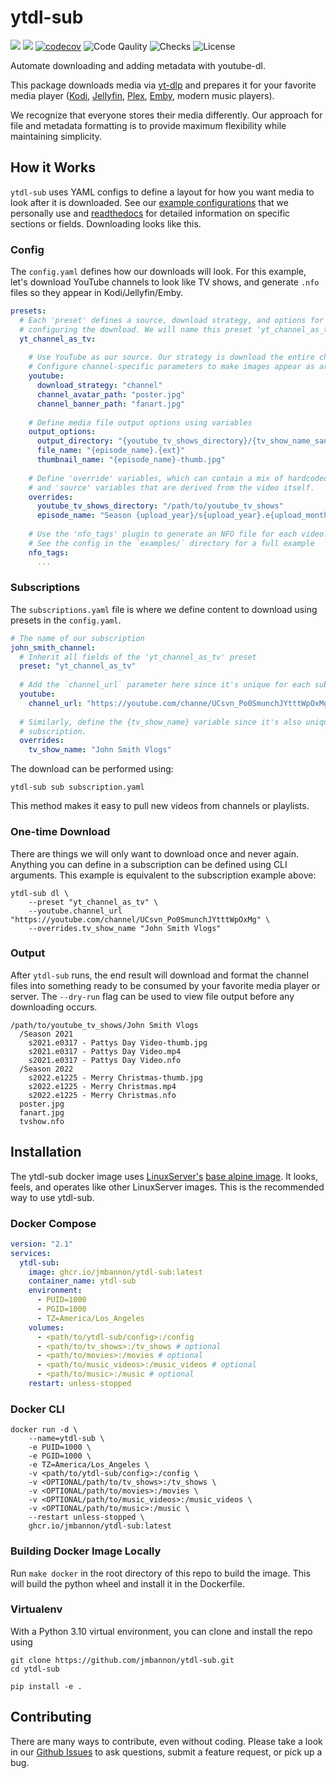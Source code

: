 # ytdl-sub
[<img src="https://img.shields.io/badge/readthedocs-link-blue?logo=readthedocs">](https://ytdl-sub.readthedocs.io/en/latest/index.html)
[<img src="https://img.shields.io/discord/994270357957648404?logo=Discord">](https://discord.gg/v8j9RAHb4k)
[![codecov](https://img.shields.io/codecov/c/github/jmbannon/ytdl-sub)](https://app.codecov.io/gh/jmbannon/ytdl-sub)
![Code Qaulity](https://img.shields.io/badge/pylint-10%2F10-brightgreen)
![Checks](https://img.shields.io/github/checks-status/jmbannon/ytdl-sub/master)
![License](https://img.shields.io/github/license/jmbannon/ytdl-sub?color=blue)

Automate downloading and adding metadata with youtube-dl.

This package downloads media via 
[yt-dlp](https://github.com/yt-dlp/yt-dlp)
and prepares it for your favorite media player
([Kodi](https://github.com/xbmc/xbmc), 
[Jellyfin](https://github.com/jellyfin/jellyfin), 
[Plex](https://github.com/plexinc/pms-docker),
[Emby](https://github.com/plexinc/pms-docker),
modern music players).

We recognize that everyone stores their 
media differently. Our approach for file and metadata formatting is to provide
maximum flexibility while maintaining simplicity.

## How it Works
`ytdl-sub` uses YAML configs to define a layout for how you want media to look
after it is downloaded. See our
[example configurations](https://github.com/jmbannon/ytdl-sub/tree/master/examples)
that we personally use and
[readthedocs](https://ytdl-sub.readthedocs.io/en/latest/config.html#)
for detailed information on specific sections or fields. Downloading looks like this.

### Config
The `config.yaml` defines how our downloads will look. For this example, let's
download YouTube channels to look like TV shows, and generate `.nfo` files
so they appear in Kodi/Jellyfin/Emby.

```yaml
presets:
  # Each 'preset' defines a source, download strategy, and options for
  # configuring the download. We will name this preset 'yt_channel_as_tv'
  yt_channel_as_tv:
    
    # Use YouTube as our source. Our strategy is download the entire channel.
    # Configure channel-specific parameters to make images appear as artwork
    youtube:
      download_strategy: "channel"
      channel_avatar_path: "poster.jpg"
      channel_banner_path: "fanart.jpg"
    
    # Define media file output options using variables
    output_options:
      output_directory: "{youtube_tv_shows_directory}/{tv_show_name_sanitized}"
      file_name: "{episode_name}.{ext}"
      thumbnail_name: "{episode_name}-thumb.jpg"
    
    # Define 'override' variables, which can contain a mix of hardcoded strings
    # and 'source' variables that are derived from the video itself.
    overrides:
      youtube_tv_shows_directory: "/path/to/youtube_tv_shows"
      episode_name: "Season {upload_year}/s{upload_year}.e{upload_month_padded}{upload_day_padded} - {title_sanitized}"
     
    # Use the 'nfo_tags' plugin to generate an NFO file for each video.
    # See the config in the `examples/` directory for a full example
    nfo_tags:
      ...
```

### Subscriptions
The `subscriptions.yaml` file is where we define content to download using
presets in the `config.yaml`.
```yaml
# The name of our subscription
john_smith_channel:
  # Inherit all fields of the 'yt_channel_as_tv' preset
  preset: "yt_channel_as_tv"
  
  # Add the `channel_url` parameter here since it's unique for each subscription
  youtube:
    channel_url: "https://youtube.com/channe/UCsvn_Po0SmunchJYtttWpOxMg"
    
  # Similarly, define the {tv_show_name} variable since it's also unique to each
  # subscription.
  overrides:
    tv_show_name: "John Smith Vlogs"
```
The download can be performed using:
```shell
ytdl-sub sub subscription.yaml
```
This method makes it easy to pull new videos from channels or playlists.

### One-time Download
There are things we will only want to download once and never again. Anything
you can define in a subscription can be defined using CLI arguments. This
example is equivalent to the subscription example above:
```shell
ytdl-sub dl \
    --preset "yt_channel_as_tv" \
    --youtube.channel_url "https://youtube.com/channel/UCsvn_Po0SmunchJYtttWpOxMg" \
    --overrides.tv_show_name "John Smith Vlogs"
```

### Output
After `ytdl-sub` runs, the end result will download and format the channel
files into something ready to be consumed by your favorite media player or
server. The `--dry-run` flag can be used to view file output before any downloading occurs.
```
/path/to/youtube_tv_shows/John Smith Vlogs
  /Season 2021
    s2021.e0317 - Pattys Day Video-thumb.jpg
    s2021.e0317 - Pattys Day Video.mp4
    s2021.e0317 - Pattys Day Video.nfo
  /Season 2022
    s2022.e1225 - Merry Christmas-thumb.jpg
    s2022.e1225 - Merry Christmas.mp4
    s2022.e1225 - Merry Christmas.nfo
  poster.jpg
  fanart.jpg
  tvshow.nfo
```

## Installation

The ytdl-sub docker image uses
[LinuxServer's](https://www.linuxserver.io/)
[base alpine image](https://github.com/linuxserver/docker-baseimage-alpine).
It looks, feels, and operates like other LinuxServer images. This is the 
recommended way to use ytdl-sub.

### Docker Compose
```yaml
version: "2.1"
services:
  ytdl-sub:
    image: ghcr.io/jmbannon/ytdl-sub:latest
    container_name: ytdl-sub
    environment:
      - PUID=1000
      - PGID=1000
      - TZ=America/Los_Angeles
    volumes:
      - <path/to/ytdl-sub/config>:/config
      - <path/to/tv_shows>:/tv_shows # optional
      - <path/to/movies>:/movies # optional
      - <path/to/music_videos>:/music_videos # optional
      - <path/to/music>:/music # optional
    restart: unless-stopped
```
### Docker CLI
```commandline
docker run -d \
    --name=ytdl-sub \
    -e PUID=1000 \
    -e PGID=1000 \
    -e TZ=America/Los_Angeles \
    -v <path/to/ytdl-sub/config>:/config \
    -v <OPTIONAL/path/to/tv_shows>:/tv_shows \
    -v <OPTIONAL/path/to/movies>:/movies \
    -v <OPTIONAL/path/to/music_videos>:/music_videos \
    -v <OPTIONAL/path/to/music>:/music \
    --restart unless-stopped \
    ghcr.io/jmbannon/ytdl-sub:latest
```

### Building Docker Image Locally
Run `make docker` in the root directory of this repo to build the image. This
will build the python wheel and install it in the Dockerfile.

### Virtualenv
With a Python 3.10 virtual environment, you can clone and install the repo using
```commandline
git clone https://github.com/jmbannon/ytdl-sub.git
cd ytdl-sub

pip install -e .
```

## Contributing
There are many ways to contribute, even without coding. Please take a look in
our [Github Issues](https://github.com/jmbannon/ytdl-sub/issues) to ask
questions, submit a feature request, or pick up a bug.
